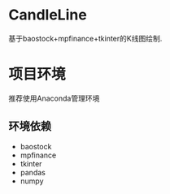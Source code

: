 # CandleLine
基于baostock+mpfinance+tkinter的K线图绘制.

# 项目环境
推荐使用Anaconda管理环境

## 环境依赖
- baostock
- mpfinance
- tkinter
- pandas
- numpy
